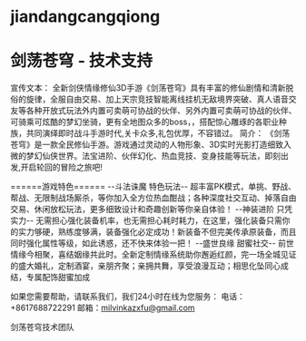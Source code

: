 # jiandangcangqiong
# 剑荡苍穹 - 技术支持

宣传文本：
全新剑侠情缘修仙3D手游《剑荡苍穹》具有丰富的修仙剧情和清新脱俗的旋律，全服自由交易、加上天宗竞技智能离线挂机无敌境界突破、真人语音交友等各种开放式玩法外内置可卖萌可协战的伙伴、另外内置可卖萌可协战的伙伴、可骑乘可炫酷的梦幻坐骑，更有全地图众多的boss，，搭配惊心雕琢的各职业种族，共同演绎即时战斗手游时代,关卡众多,礼包优厚，不容错过。
简介：
《剑荡苍穹》是一款全民修仙手游。游戏通过灵动的人物形象、3D实时光影打造细致入微的梦幻仙侠世界。法宝进阶、伙伴幻化、热血竞技、变身技能等玩法，即刻出发,开启轮回的冒险之旅吧!



======游戏特色======
--斗法诛魔 特色玩法--
超丰富PK模式，单挑、野战、帮战、无限制战场厮杀，等你加入全方位热血酣战；各种深度社交互动、掉落自由交易、休闲放松玩法，更多细致设计和奇趣创新等你亲自体验！
--神装进阶 只凭实力--
无需担心强化装备机率，也无需担心耗时耗力，在这里，强化装备只需你的实力够硬，熟练度够满，装备强化必定成功！新装备不但完美传承原装备，而且同时强化属性等级，如此诱惑，还不快来体验一把！
--盛世良缘 甜蜜社交--
前世情缘今相聚，喜结姻缘共此时。全新定制情缘系统助你邂逅红颜，完一场全城见证的盛大婚礼，定制酒宴，亲朋齐聚；亲拥共舞，享受浪漫互动；相思化坠同心成结，专属配饰甜蜜加成


如果您需要帮助，请联系我们，我们24小时在线为您服务：
电话：+8617688722291
邮箱：milvinkazxfu@gmail.com

剑荡苍穹技术团队

